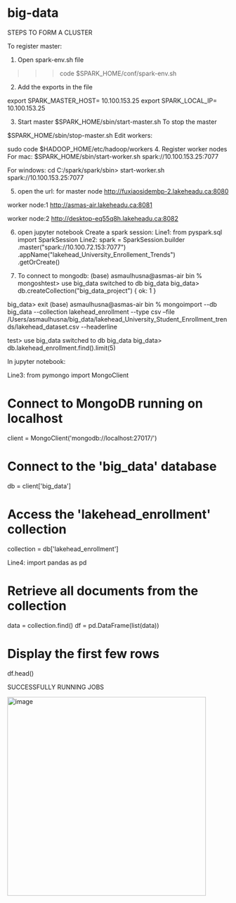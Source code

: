 # big-data
STEPS TO FORM A CLUSTER

To register master: 
1. Open spark-env.sh file

>>> code $SPARK_HOME/conf/spark-env.sh
2. Add the exports in the file

export SPARK_MASTER_HOST= 10.100.153.25
export SPARK_LOCAL_IP= 10.100.153.25

3. Start master
$SPARK_HOME/sbin/start-master.sh
To stop the master

$SPARK_HOME/sbin/stop-master.sh
Edit workers:

sudo code $HADOOP_HOME/etc/hadoop/workers
4. Register worker nodes
For mac:
$SPARK_HOME/sbin/start-worker.sh spark://10.100.153.25:7077

For windows:
cd C:/spark/spark/sbin> start-worker.sh spark://10.100.153.25:7077

5. open the url:
for master node
http://fuxiaosidembp-2.lakeheadu.ca:8080

 worker node:1
http://asmas-air.lakeheadu.ca:8081
 
worker node:2
http://desktop-eq55q8h.lakeheadu.ca:8082

 
6. open jupyter notebook
Create a spark session:
Line1: from pyspark.sql import SparkSession
Line2: spark = SparkSession.builder \
      .master("spark://10.100.72.153:7077") \
      .appName("lakehead_University_Enrollement_Trends") \
      .getOrCreate()

7. To connect to mongodb:
(base) asmaulhusna@asmas-air bin % mongoshtest> use big_data
switched to db big_data
big_data> db.createCollection("big_data_project")
{ ok: 1 }

big_data> exit
(base) asmaulhusna@asmas-air bin % mongoimport --db big_data --collection lakehead_enrollment --type csv –file /Users/asmaulhusna/big_data/lakehead_University_Student_Enrollment_trends/lakehead_dataset.csv  --headerline

test> use big_data
switched to db big_data
big_data> db.lakehead_enrollment.find().limit(5)
 

In jupyter notebook:

Line3: 
from pymongo import MongoClient
# Connect to MongoDB running on localhost
client = MongoClient('mongodb://localhost:27017/')
# Connect to the 'big_data' database
db = client['big_data']
# Access the 'lakehead_enrollment' collection
collection = db['lakehead_enrollment']
 
Line4:
import pandas as pd
# Retrieve all documents from the collection
data = collection.find()
df = pd.DataFrame(list(data))
# Display the first few rows
df.head()




SUCCESSFULLY RUNNING JOBS
 
    
        


        


<img width="452" alt="image" src="https://github.com/user-attachments/assets/96ea749c-f8b8-41e1-a8e5-c279a228164d">

